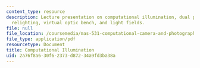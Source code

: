 ```yaml
---
content_type: resource
description: Lecture presentation on computational illumination, dual photography,
  relighting, virtual optic bench, and light fields.
file: null
file_location: /coursemedia/mas-531-computational-camera-and-photography-fall-2009/2a76f8a630f62373d87234a9fd3ba38a_MITMAS_531F09_lec04.pdf
file_type: application/pdf
resourcetype: Document
title: Computational Illumination
uid: 2a76f8a6-30f6-2373-d872-34a9fd3ba38a
---
```

